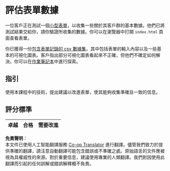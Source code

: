 <!--
CO_OP_TRANSLATOR_METADATA:
{
  "original_hash": "f9d5a7275e046223fa6474477674b810",
  "translation_date": "2025-08-25T16:23:46+00:00",
  "source_file": "2-Working-With-Data/08-data-preparation/assignment.md",
  "language_code": "hk"
}
-->
# 評估表單數據

一位客戶正在測試一個[小型表單](../../../../2-Working-With-Data/08-data-preparation/index.html)，以收集一些關於其客戶群的基本數據。他們已將測試結果交給你，請你驗證所收集的數據。你可以在瀏覽器中打開 `index.html` 頁面查看表單。

你已獲得一份[包含表單記錄的 csv 數據集](../../../../data/form.csv)，其中包括表單的輸入內容以及一些基本的可視化圖表。客戶指出部分可視化圖表看起來不正確，但他們不確定如何解決。你可以在[作業筆記本](../../../../2-Working-With-Data/08-data-preparation/assignment.ipynb)中進行探索。

## 指引

使用本課程中的技術，提出建議以改進表單，使其能夠收集準確且一致的信息。

## 評分標準

卓越 | 合格 | 需要改進
--- | --- | --- |

**免責聲明**：  
本文件已使用人工智能翻譯服務 [Co-op Translator](https://github.com/Azure/co-op-translator) 進行翻譯。儘管我們致力於提供準確的翻譯，請注意自動翻譯可能包含錯誤或不準確之處。原始語言的文件應被視為具權威性的來源。對於重要信息，建議使用專業的人類翻譯。我們對因使用此翻譯而引起的任何誤解或錯誤解釋概不負責。
